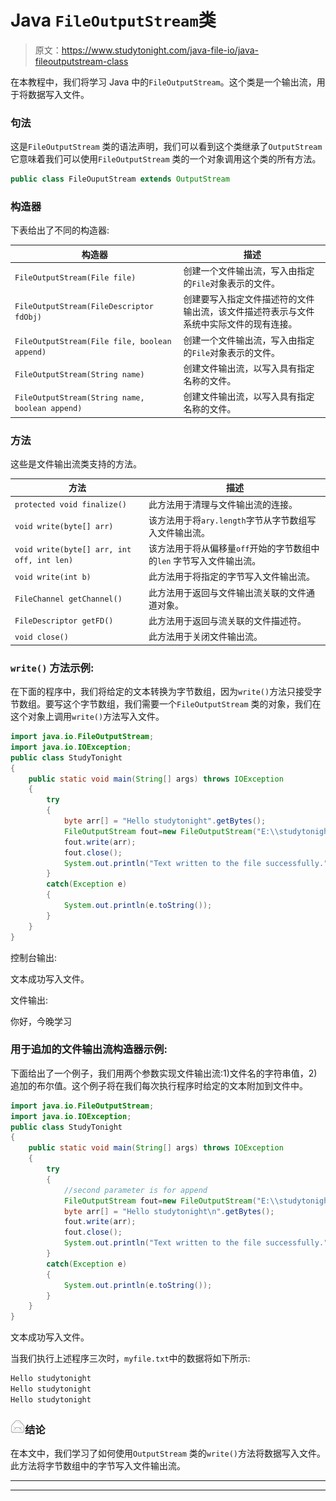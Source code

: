 # Java `FileOutputStream`类

> 原文：<https://www.studytonight.com/java-file-io/java-fileoutputstream-class>

在本教程中，我们将学习 Java 中的`FileOutputStream`。这个类是一个输出流，用于将数据写入文件。

### 句法

这是`FileOutputStream` 类的语法声明，我们可以看到这个类继承了`OutputStream` 它意味着我们可以使用`FileOutputStream` 类的一个对象调用这个类的所有方法。

```java
public class FileOuputStream extends OutputStream 
```

### 构造器

下表给出了不同的构造器:

| 构造器 | 描述 |
| --- | --- |
| `FileOutputStream(File file)` | 创建一个文件输出流，写入由指定的`File`对象表示的文件。 |
| `FileOutputStream(FileDescriptor fdObj)` | 创建要写入指定文件描述符的文件输出流，该文件描述符表示与文件系统中实际文件的现有连接。 |
| `FileOutputStream(File file, boolean append)` | 创建一个文件输出流，写入由指定的`File`对象表示的文件。 |
| `FileOutputStream(String name)` | 创建文件输出流，以写入具有指定名称的文件。 |
| `FileOutputStream(String name, boolean append)` | 创建文件输出流，以写入具有指定名称的文件。 |

### 方法

这些是文件输出流类支持的方法。

| 方法 | 描述 |
| --- | --- |
| `protected void finalize()` | 此方法用于清理与文件输出流的连接。 |
| `void write(byte[] arr)` | 该方法用于将`ary.length`字节从字节数组写入文件输出流。 |
| `void write(byte[] arr, int off, int len)` | 该方法用于将从偏移量`off`开始的字节数组中的`len` 字节写入文件输出流。 |
| `void write(int b)` | 此方法用于将指定的字节写入文件输出流。 |
| `FileChannel getChannel()` | 此方法用于返回与文件输出流关联的文件通道对象。 |
| `FileDescriptor getFD()` | 此方法用于返回与流关联的文件描述符。 |
| `void close()` | 此方法用于关闭文件输出流。 |

### `write()` 方法示例:

在下面的程序中，我们将给定的文本转换为字节数组，因为`write()`方法只接受字节数组。要写这个字节数组，我们需要一个`FileOutputStream` 类的对象，我们在这个对象上调用`write()`方法写入文件。

```java
import java.io.FileOutputStream;
import java.io.IOException;
public class StudyTonight 
{
	public static void main(String[] args) throws IOException 
	{  
		try
		{    
			byte arr[] = "Hello studytonight".getBytes();
			FileOutputStream fout=new FileOutputStream("E:\\studytonight\\myfile.txt");    
			fout.write(arr);    
			fout.close();    
			System.out.println("Text written to the file successfully.");    
		}
		catch(Exception e)
		{
			System.out.println(e.toString());
		}    
	}  
}
```

控制台输出:

文本成功写入文件。

文件输出:

你好，今晚学习

### 用于追加的文件输出流构造器示例:

下面给出了一个例子，我们用两个参数实现文件输出流:1)文件名的字符串值，2)追加的布尔值。这个例子将在我们每次执行程序时给定的文本附加到文件中。

```java
import java.io.FileOutputStream;
import java.io.IOException;
public class StudyTonight 
{
	public static void main(String[] args) throws IOException 
	{  
		try
		{    
			//second parameter is for append
			FileOutputStream fout=new FileOutputStream("E:\\studytonight\\myfile.txt", true);    
			byte arr[] = "Hello studytonight\n".getBytes();
			fout.write(arr);    
			fout.close();    
			System.out.println("Text written to the file successfully.");    
		}
		catch(Exception e)
		{
			System.out.println(e.toString());
		}    
	}  
}
```

文本成功写入文件。

当我们执行上述程序三次时，`myfile.txt`中的数据将如下所示:

```java
Hello studytonight
Hello studytonight
Hello studytonight 
```

### ![mail](img/6ad6846af98aad278a954670e0e6f06b.png "mail")结论

在本文中，我们学习了如何使用`OutputStream` 类的`write()`方法将数据写入文件。此方法将字节数组中的字节写入文件输出流。

* * *

* * *